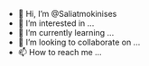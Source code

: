 - 👋 Hi, I’m @Saliatmokinises
- 👀 I’m interested in ...
- 🌱 I’m currently learning ...
- 💞️ I’m looking to collaborate on ...
- 📫 How to reach me ...

<!---
Saliatmokinises/Saliatmokinises is a ✨ special ✨ repository because its `README.md` (this file) appears on your GitHub profile.
You can click the Preview link to take a look at your changes.
--->
